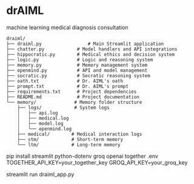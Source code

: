 # drAIML
machine learning medical diagnosis consultation

```text
draiml/
├── draiml.py                 # Main Streamlit application
├── chatter.py            # Model handlers and API integrations
├── hippocratic.py        # Medical ethics and decision system
├── logic.py              # Logic and reasoning system
├── memory.py             # Memory management system
├── openmind.py           # API and model management
├── socratic.py           # Socratic reasoning system
├── oath.txt              # Dr. AIML's oath
├── prompt.txt            # Dr. AIML's prompt
├── requirements.txt      # Project dependencies
├── README.md             # Project documentation
└── memory/              # Memory folder structure
    ├── logs/            # System logs
    │   ├── api.log
    │   ├── medical.log
    │   ├── model.log
    │   └── openmind.log
    ├── medical/        # Medical interaction logs
    ├── stm/            # Short-term memory
    └── ltm/            # Long-term memory
```

pip install streamlit python-dotenv groq openai together
.env
TOGETHER_API_KEY=your_together_key
GROQ_API_KEY=your_groq_key

streamlit run draiml_app.py
